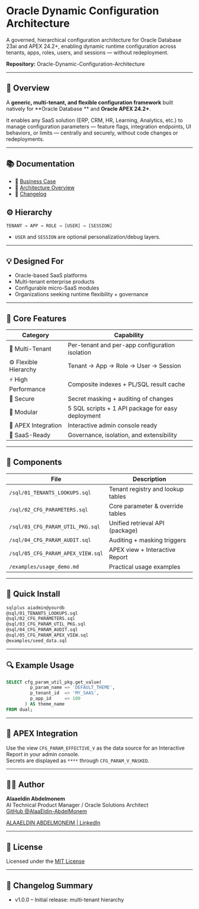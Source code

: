 # Oracle Dynamic Configuration Architecture

A governed, hierarchical configuration architecture for Oracle Database 23ai and APEX 24.2+, enabling dynamic runtime configuration across tenants, apps, roles, users, and sessions — without redeployment.

**Repository:** Oracle-Dynamic-Configuration-Architecture


---

## 🧠 Overview

A **generic, multi-tenant, and flexible configuration framework** built natively for **Oracle Database ** and **Oracle APEX 24.2+**.

It enables any SaaS solution (ERP, CRM, HR, Learning, Analytics, etc.) to manage configuration parameters — feature flags, integration endpoints, UI behaviors, or limits — centrally and securely, without code changes or redeployments.

---



## 📚 Documentation

- 📘 [Business Case](docs/BUSINESS_CASE.md)
- 🧱 [Architecture Overview](docs/CONFIG_FRAMEWORK_OVERVIEW.md)
- 🧾 [Changelog](docs/CHANGELOG.md)
  
  

## ⚙️ Hierarchy

```
TENANT → APP → ROLE → [USER] → [SESSION]
```

- `USER` and `SESSION` are optional personalization/debug layers.

---

## 💡 Designed For

- Oracle-based SaaS platforms
- Multi-tenant enterprise products
- Configurable micro-SaaS modules
- Organizations seeking runtime flexibility + governance

---

## 🧱 Core Features

| Category              | Capability                                        |
| --------------------- | ------------------------------------------------- |
| 🏢 Multi-Tenant       | Per-tenant and per-app configuration isolation    |
| ⚙️ Flexible Hierarchy | Tenant → App → Role → User → Session              |
| ⚡ High Performance    | Composite indexes + PL/SQL result cache           |
| 🔐 Secure             | Secret masking + auditing of changes              |
| 🧩 Modular            | 5 SQL scripts + 1 API package for easy deployment |
| 🧾 APEX Integration   | Interactive admin console ready                   |
| 🧮 SaaS-Ready         | Governance, isolation, and extensibility          |

---

## 🧰 Components

| File                              | Description                       |
| --------------------------------- | --------------------------------- |
| `/sql/01_TENANTS_LOOKUPS.sql`     | Tenant registry and lookup tables |
| `/sql/02_CFG_PARAMETERS.sql`      | Core parameter & override tables  |
| `/sql/03_CFG_PARAM_UTIL_PKG.sql`  | Unified retrieval API (package)   |
| `/sql/04_CFG_PARAM_AUDIT.sql`     | Auditing + masking triggers       |
| `/sql/05_CFG_PARAM_APEX_VIEW.sql` | APEX view + Interactive Report    |
| `/examples/usage_demo.md`         | Practical usage examples          |

---

## 🚀 Quick Install

```bash
sqlplus aiadmin@yourdb
@sql/01_TENANTS_LOOKUPS.sql
@sql/02_CFG_PARAMETERS.sql
@sql/03_CFG_PARAM_UTIL_PKG.sql
@sql/04_CFG_PARAM_AUDIT.sql
@sql/05_CFG_PARAM_APEX_VIEW.sql
@examples/seed_data.sql
```

---

## 🔍 Example Usage

```sql
SELECT cfg_param_util_pkg.get_value(
         p_param_name => 'DEFAULT_THEME',
         p_tenant_id  => 'MY_SAAS',
         p_app_id     => 100
       ) AS theme_name
FROM dual;
```

---

## 🧩 APEX Integration

Use the view `CFG_PARAM_EFFECTIVE_V` as the data source for an Interactive Report in your admin console.  
Secrets are displayed as `****` through `CFG_PARAM_V_MASKED`.

---

## 🧑‍💼 Author

**Alaaeldin Abdelmonem**  
AI Technical Product Manager / Oracle Solutions Architect  
[GitHub @AlaaEldin-AbdelMonem](https://github.com/AlaaEldin-AbdelMonem)

[ALAAELDIN ABDELMONEIM | LinkedIn](https://www.linkedin.com/in/alaa-eldin/)

---

## 🪪 License

Licensed under the [MIT License](LICENSE)

---

## 🧾 Changelog Summary

- v1.0.0 – Initial release: multi-tenant hierarchy
